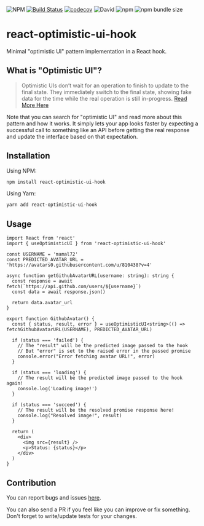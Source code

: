 ![NPM](https://img.shields.io/npm/l/react-optimistic-ui-hook) [![Build Status](https://travis-ci.com/mamal72/react-optimistic-ui-hook.svg?branch=master)](https://travis-ci.com/mamal72/react-optimistic-ui-hook) [![codecov](https://codecov.io/gh/mamal72/react-optimistic-ui-hook/branch/master/graph/badge.svg)](https://codecov.io/gh/mamal72/react-optimistic-ui-hook) ![David](https://img.shields.io/david/mamal72/react-optimistic-ui-hook) ![npm](https://img.shields.io/npm/v/react-optimistic-ui-hook) ![npm bundle size](https://img.shields.io/bundlephobia/minzip/react-optimistic-ui-hook)

# react-optimistic-ui-hook

Minimal "optimistic UI" pattern implementation in a React hook.


## What is "Optimistic UI"?

> Optimistic UIs don’t wait for an operation to finish to update to the final state. They immediately switch to the final state, showing fake data for the time while the real operation is still in-progress. [Read More Here](https://uxplanet.org/optimistic-1000-34d9eefe4c05)

Note that you can search for "optimistic UI" and read more about this pattern and how it works. It simply lets your app looks faster by expecting a successful call to something like an API before getting the real response and update the interface based on that expectation.


## Installation

Using NPM:

```bash
npm install react-optimistic-ui-hook
```

Using Yarn:

```bash
yarn add react-optimistic-ui-hook
```


## Usage

```tsx
import React from 'react'
import { useOptimisticUI } from 'react-optimistic-ui-hook'

const USERNAME = 'mamal72'
const PREDICTED_AVATAR_URL = 'https://avatars0.githubusercontent.com/u/810438?v=4'

async function getGithubAvatarURL(username: string): string {
  const response = await fetch(`https://api.github.com/users/${username}`)
  const data = await response.json()
  
  return data.avatar_url
}

export function GithubAvatar() {
  const { status, result, error } = useOptimisticUI<string>(() => fetchGithubAvatarURL(USERNAME), PREDICTED_AVATAR_URL)

  if (status === 'failed') {
    // The "result" will be the predicted image passed to the hook
    // But "error" is set to the raised error in the passed promise
    console.error("Error fetching avatar URL!", error)
  }

  if (status === 'loading') {
    // The result will be the predicted image passed to the hook again!
    console.log('Loading image!')
  }

  if (status === 'succeed') {
    // The result will be the resolved promise response here!
    console.log("Resolved image!", result)
  }

  return (
    <div>
      <img src={result} />
      <p>Status: {status}</p>
    </div>
  )
}
```


## Contribution

You can report bugs and issues [here](https://github.com/mamal72/react-optimistic-ui-hook/issues/new).

You can also send a PR if you feel like you can improve or fix something. Don't forget to write/update tests for your changes.
